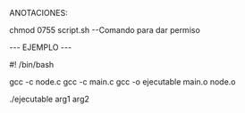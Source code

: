 ANOTACIONES:

chmod 0755 script.sh --Comando para dar permiso

--- EJEMPLO ---

#! /bin/bash

gcc -c node.c
gcc -c main.c
gcc -o ejecutable main.o node.o

./ejecutable arg1 arg2


